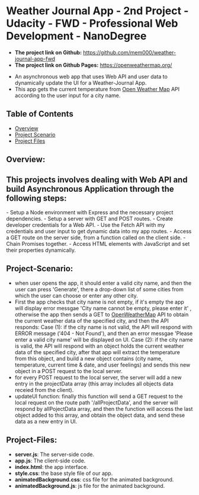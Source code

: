 # Weather Journal App - 2nd Project - Udacity - FWD - Professional Web Development - NanoDegree

- <strong>The project link on Github:</strong> https://github.com/mem000/weather-journal-app-fwd
- <strong>The project link on Github Pages:</strong> https://openweathermap.org/

* An asynchronous web app that uses Web API and user data to dynamically update the UI for a Weather-Journal App.
* This app gets the current temperature from [Open Weather Map](https://openweathermap.org/) API according to the user input for a city name.

## Table of Contents

- [Overview](#overview)
- [Project Scenario](#Project-Scenario)
- [Project Files](#Project-Files)

## Overview:

<h2> 
This projects involves dealing with Web API and build Asynchronous Application through the following steps:
</h2>
- Setup a Node environment with Express and the necessary project dependencies.
- Setup a server with GET and POST routes.
- Create developer credentials for a Web API.
- Use the Fetch API with my credentials and user input to get dynamic data into my app routes.
- Access a GET route on the server side, from a function called on the client side.
- Chain Promises together.
- Access HTML elements with JavaScript and set their properties dynamically.

## Project-Scenario:

- when user opens the app, it should enter a valid city name, and then the user can press 'Generate', there a drop-down list of some cities from which the user can choose or enter any other city.
- First the app checks that city name is not empty, if it's empty the app will display error messgae 'City name cannot be empty, please enter it' , otherwise the app then sends a GET to [OpenWeatherMap](https://openweathermap.org/) API to obtain the current weather data of the specified city, and then the API responds:
  Case (1): if the city name is not valid, the API will respond with ERROR message ('404 - Not Found'), and then an error messgae 'Please enter a valid city name' will be displayed on UI.
  Case (2): if the city name is valid, the API will respond with an object holds the current weather data of the specified city, after that app will extract the temperature from this object, and build a new object contains (city name, temperature, current time & date, and user feelings) and sends this new object in a POST request to the local server.
- for every POST request to the local server, the server will add a new entry in the projectData array (this array includes all objects data receied from the client).
- updateUI function:
  finally this function will send a GET request to the local request on the route path '/allProjectData', and the server will respond by allPojectData array, and then the function will access the last object added to this array, and obtain the object data, and send these data as a new entry in UI.

## Project-Files:

- <strong> server.js</strong>: The server-side code.
- <strong> app.js</strong>: The client-side code.
- <strong> index.html</strong>: the app interface.
- <strong> style.css</strong>: the base style file of our app.
- <strong> animatedBackground.css</strong>: css file for the animated background.
- <strong> animatedBackground.js</strong>: js file for the animated background.
